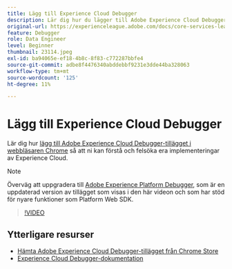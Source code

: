 ```yaml
---
title: Lägg till Experience Cloud Debugger
description: Lär dig hur du lägger till Adobe Experience Cloud Debugger-tillägget i webbläsaren Chrome så att du kan förstå och felsöka dina Experience Cloud-implementeringar.
original-url: https://experienceleague.adobe.com/docs/core-services-learn/tutorials/debugger/add-the-extension.html
feature: Debugger
role: Data Engineer
level: Beginner
thumbnail: 23114.jpeg
exl-id: ba94065e-ef18-4b8c-8f83-c772287bbfe4
source-git-commit: adbe8f4476340abddebbf9231e3dde44ba328063
workflow-type: tm+mt
source-wordcount: '125'
ht-degree: 11%

---
```


# Lägg till Experience Cloud Debugger

Lär dig hur [lägg till Adobe Experience Cloud Debugger-tillägget i webbläsaren Chrome](https://chrome.google.com/webstore/detail/adobe-experience-cloud-de/ocdmogmohccmeicdhlhhgepeaijenapj) så att ni kan förstå och felsöka era implementeringar av Experience Cloud.

>[!NOTE]
>
>Överväg att uppgradera till [Adobe Experience Platform Debugger](../overview.md), som är en uppdaterad version av tillägget som visas i den här videon och som har stöd för nyare funktioner som Platform Web SDK.

>[!VIDEO](https://video.tv.adobe.com/v/23114/?quality=12)

## Ytterligare resurser

* [Hämta Adobe Experience Cloud Debugger-tillägget från Chrome Store](https://chrome.google.com/webstore/detail/adobe-experience-cloud-de/ocdmogmohccmeicdhlhhgepeaijenapj)
* [Experience Cloud Debugger-dokumentation](https://experienceleague.adobe.com/docs/debugger/using/experience-cloud-debugger.html)
